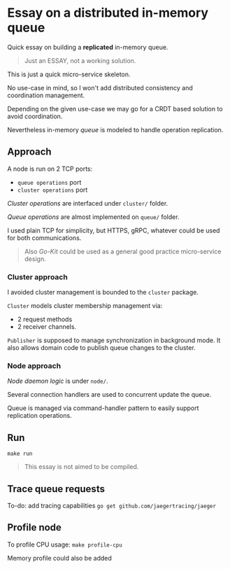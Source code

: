 # Essay on a distributed in-memory queue

Quick essay on building a **replicated** in-memory queue.

> Just an ESSAY, not a working solution.

This is just a quick micro-service skeleton.

No use-case in mind, so I won't add distributed consistency and coordination management.

Depending on the given use-case we may go for a CRDT based solution to avoid coordination.

Nevertheless in-memory *queue* is modeled to handle operation replication.

## Approach

A node is run on 2 TCP ports:

* `queue operations` port
* `cluster operations` port

*Cluster operations* are interfaced under `cluster/` folder.

*Queue operations* are almost implemented on `queue/` folder.

I used plain TCP for simplicity, but HTTPS, gRPC, whatever could be used for both communications.

> Also *Go-Kit* could be used as a general good practice micro-service design.

### Cluster approach

I avoided cluster management is bounded to the `cluster` package.

`Cluster` models cluster membership management via:

* 2 request methods
* 2 receiver channels.

`Publisher` is supposed to manage synchronization in background mode.
It also allows domain code to publish queue changes to the cluster.

### Node approach

*Node daemon logic* is under `node/`.

Several connection handlers are used to concurrent update the queue.

Queue is managed via command-handler pattern to easily support replication operations.

## Run

`make run`

> This essay is not aimed to be compiled.

## Trace queue requests

To-do: add tracing capabilities `go get github.com/jaegertracing/jaeger`

## Profile node

To profile CPU usage: `make profile-cpu`

Memory profile could also be added
